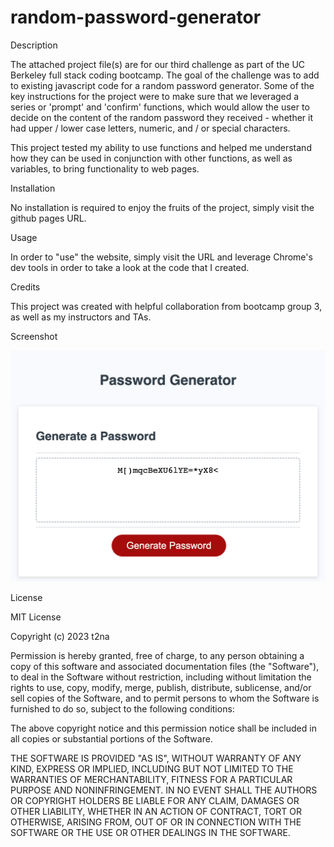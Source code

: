 # random-password-generator

Description

The attached project file(s) are for our third challenge as part of the UC Berkeley full stack coding bootcamp. The goal of the challenge was to add to existing javascript code for a random password generator. Some of the key instructions for the project were to make sure that we leveraged a series or 'prompt' and 'confirm' functions, which would allow the user to decide on the content of the random password they received - whether it had upper / lower case letters, numeric, and / or special characters. 

This project tested my ability to use functions and helped me understand how they can be used in conjunction with other functions, as well as variables, to bring functionality to web pages.

Installation

No installation is required to enjoy the fruits of the project, simply visit the github pages URL.

Usage

In order to "use" the website, simply visit the URL and leverage Chrome's dev tools in order to take a look at the code that I created.

Credits

This project was created with helpful collaboration from bootcamp group 3, as well as my instructors and TAs.

Screenshot

![Random Password Generator screenshot](./assets/images/random-password-generator.png)

License

MIT License

Copyright (c) 2023 t2na

Permission is hereby granted, free of charge, to any person obtaining a copy of this software and associated documentation files (the "Software"), to deal in the Software without restriction, including without limitation the rights to use, copy, modify, merge, publish, distribute, sublicense, and/or sell copies of the Software, and to permit persons to whom the Software is furnished to do so, subject to the following conditions:

The above copyright notice and this permission notice shall be included in all copies or substantial portions of the Software.

THE SOFTWARE IS PROVIDED "AS IS", WITHOUT WARRANTY OF ANY KIND, EXPRESS OR IMPLIED, INCLUDING BUT NOT LIMITED TO THE WARRANTIES OF MERCHANTABILITY, FITNESS FOR A PARTICULAR PURPOSE AND NONINFRINGEMENT. IN NO EVENT SHALL THE AUTHORS OR COPYRIGHT HOLDERS BE LIABLE FOR ANY CLAIM, DAMAGES OR OTHER LIABILITY, WHETHER IN AN ACTION OF CONTRACT, TORT OR OTHERWISE, ARISING FROM, OUT OF OR IN CONNECTION WITH THE SOFTWARE OR THE USE OR OTHER DEALINGS IN THE SOFTWARE.